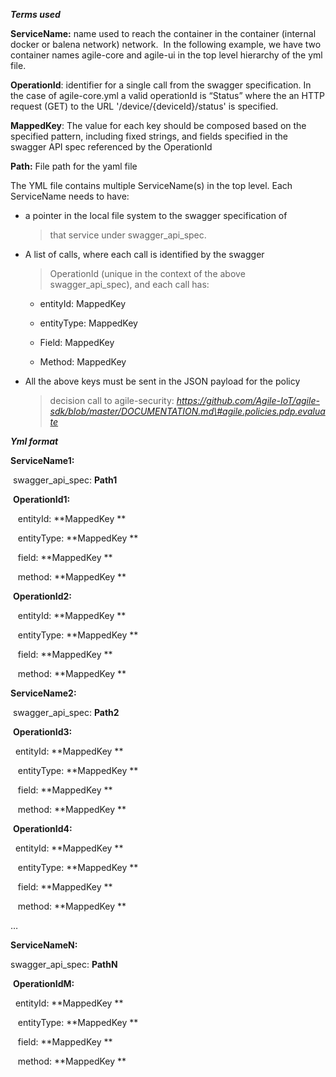 <span id="docs-internal-guid-964f743e-7fff-c2e6-3d13-849ba49d2b8d"
class="anchor"><span
id="docs-internal-guid-964f743e-7fff-c2e6-3d13-849ba49d2b8d-1"
class="anchor"></span></span>

***Terms used***

**ServiceName:** name used to reach the container in the container
(internal docker or balena network) network.  In the following example,
we have two container names agile-core and agile-ui in the top level
hierarchy of the yml file.

**OperationId**: identifier for a single call from the swagger
specification. In the case of agile-core.yml a valid operationId is
“Status” where the an HTTP request (GET) to the URL
'/device/{deviceId}/status' is specified.

**MappedKey**: The value for each key should be composed based on the
specified pattern, including fixed strings, and fields specified in the
swagger API spec referenced by the OperationId

**Path:** File path for the yaml file

The YML file contains multiple ServiceName(s) in the top level. Each
ServiceName needs to have:

-   a pointer in the local file system to the swagger specification of
    > that service under swagger\_api\_spec.

-   A list of calls, where each call is identified by the swagger
    > OperationId (unique in the context of the above
    > swagger\_api\_spec), and each call has:

    -   entityId: MappedKey

    -   entityType: MappedKey

    -   Field: MappedKey

    -   Method: MappedKey

-   All the above keys must be sent in the JSON payload for the policy
    > decision call to agile-security:
    > *https://github.com/Agile-IoT/agile-sdk/blob/master/DOCUMENTATION.md\#agile.policies.pdp.evaluate*

***Yml format***

**ServiceName1:**

 swagger\_api\_spec: **Path1**

 **OperationId1:**

   entityId: **MappedKey **

   entityType: **MappedKey **

   field: **MappedKey **

   method: **MappedKey **

 **OperationId2:**

   entityId: **MappedKey **

   entityType: **MappedKey **

   field: **MappedKey **

   method: **MappedKey **

**ServiceName2:**

 swagger\_api\_spec: **Path2**

 **OperationId3:**

  entityId: **MappedKey **

   entityType: **MappedKey **

   field: **MappedKey **

   method: **MappedKey **

 **OperationId4:**

  entityId: **MappedKey **

   entityType: **MappedKey **

   field: **MappedKey **

   method: **MappedKey **

…

**ServiceNameN:**

swagger\_api\_spec: **PathN**

 **OperationIdM:**

  entityId: **MappedKey **

   entityType: **MappedKey **

   field: **MappedKey **

   method: **MappedKey **
